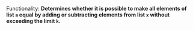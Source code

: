 Functionality: **Determines whether it is possible to make all elements of list `a` equal by adding or subtracting elements from list `x` without exceeding the limit `k`.**